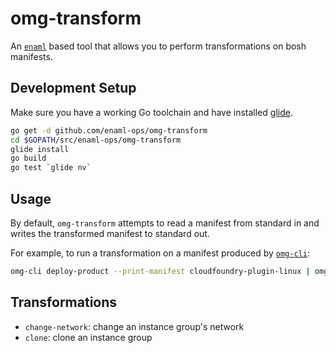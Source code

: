 omg-transform
=============

An [`enaml`](https://github.com/enaml-ops/enaml) based tool 
that allows you to perform transformations on bosh manifests.

## Development Setup

Make sure you have a working Go toolchain and have installed [glide](http://glide.sh/).

```sh
go get -d github.com/enaml-ops/omg-transform
cd $GOPATH/src/enaml-ops/omg-transform
glide install
go build
go test `glide nv`
```

## Usage

By default, `omg-transform` attempts to read a manifest from standard in 
and writes the transformed manifest to standard out.

For example, to run a transformation on a manifest produced by 
[`omg-cli`](https://github.com/enaml-ops/omg-cli):

```sh
omg-cli deploy-product --print-manifest cloudfoundry-plugin-linux | omg-transform <TRANSFORM> [flags...]
```

## Transformations

 - `change-network`: change an instance group's network
 - `clone`: clone an instance group
